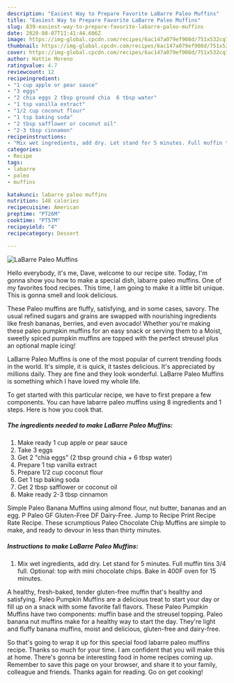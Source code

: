 ```yaml
---
description: "Easiest Way to Prepare Favorite LaBarre Paleo Muffins"
title: "Easiest Way to Prepare Favorite LaBarre Paleo Muffins"
slug: 839-easiest-way-to-prepare-favorite-labarre-paleo-muffins
date: 2020-08-07T11:41:44.606Z
image: https://img-global.cpcdn.com/recipes/6ac147a079ef908d/751x532cq70/labarre-paleo-muffins-recipe-main-photo.jpg
thumbnail: https://img-global.cpcdn.com/recipes/6ac147a079ef908d/751x532cq70/labarre-paleo-muffins-recipe-main-photo.jpg
cover: https://img-global.cpcdn.com/recipes/6ac147a079ef908d/751x532cq70/labarre-paleo-muffins-recipe-main-photo.jpg
author: Hattie Moreno
ratingvalue: 4.7
reviewcount: 12
recipeingredient:
- "1 cup apple or pear sauce"
- "3 eggs"
- "2 chia eggs 2 tbsp ground chia  6 tbsp water"
- "1 tsp vanilla extract"
- "1/2 cup coconut flour"
- "1 tsp baking soda"
- "2 tbsp safflower or coconut oil"
- "2-3 tbsp cinnamon"
recipeinstructions:
- "Mix wet ingredients, add dry. Let stand for 5 minutes. Full muffin tins 3/4 full. Optional: top with mini chocolate chips. Bake in 400F oven for 15 minutes."
categories:
- Recipe
tags:
- labarre
- paleo
- muffins

katakunci: labarre paleo muffins 
nutrition: 148 calories
recipecuisine: American
preptime: "PT26M"
cooktime: "PT57M"
recipeyield: "4"
recipecategory: Dessert

---
```



![LaBarre Paleo Muffins](https://img-global.cpcdn.com/recipes/6ac147a079ef908d/751x532cq70/labarre-paleo-muffins-recipe-main-photo.jpg)

Hello everybody, it's me, Dave, welcome to our recipe site. Today, I'm gonna show you how to make a special dish, labarre paleo muffins. One of my favorites food recipes. This time, I am going to make it a little bit unique. This is gonna smell and look delicious.

These Paleo muffins are fluffy, satisfying, and in some cases, savory. The usual refined sugars and grains are swapped with nourishing ingredients like fresh bananas, berries, and even avocado! Whether you&#39;re making these paleo pumpkin muffins for an easy snack or serving them to a Moist, sweetly spiced pumpkin muffins are topped with the perfect streusel plus an optional maple icing!

LaBarre Paleo Muffins is one of the most popular of current trending foods in the world. It's simple, it is quick, it tastes delicious. It's appreciated by millions daily. They are fine and they look wonderful. LaBarre Paleo Muffins is something which I have loved my whole life.


To get started with this particular recipe, we have to first prepare a few components. You can have labarre paleo muffins using 8 ingredients and 1 steps. Here is how you cook that.

<!--inarticleads1-->

##### The ingredients needed to make LaBarre Paleo Muffins:

1. Make ready 1 cup apple or pear sauce
1. Take 3 eggs
1. Get 2 &#34;chia eggs&#34; (2 tbsp ground chia + 6 tbsp water)
1. Prepare 1 tsp vanilla extract
1. Prepare 1/2 cup coconut flour
1. Get 1 tsp baking soda
1. Get 2 tbsp safflower or coconut oil
1. Make ready 2-3 tbsp cinnamon


Simple Paleo Banana Muffins using almond flour, nut butter, bananas and an egg. P Paleo GF Gluten-Free DF Dairy-Free. Jump to Recipe Print Recipe Rate Recipe. These scrumptious Paleo Chocolate Chip Muffins are simple to make, and ready to devour in less than thirty minutes. 

<!--inarticleads2-->

##### Instructions to make LaBarre Paleo Muffins:

1. Mix wet ingredients, add dry. Let stand for 5 minutes. Full muffin tins 3/4 full. Optional: top with mini chocolate chips. Bake in 400F oven for 15 minutes.


A healthy, fresh-baked, tender gluten-free muffin that&#39;s healthy and satisfying. Paleo Pumpkin Muffins are a delicious treat to start your day or fill up on a snack with some favorite fall flavors. These Paleo Pumpkin Muffins have two components: muffin base and the streusel topping. Paleo banana nut muffins make for a healthy way to start the day. They&#39;re light and fluffy banana muffins, moist and delicious, gluten-free and dairy-free. 

So that's going to wrap it up for this special food labarre paleo muffins recipe. Thanks so much for your time. I am confident that you will make this at home. There's gonna be interesting food in home recipes coming up. Remember to save this page on your browser, and share it to your family, colleague and friends. Thanks again for reading. Go on get cooking!

